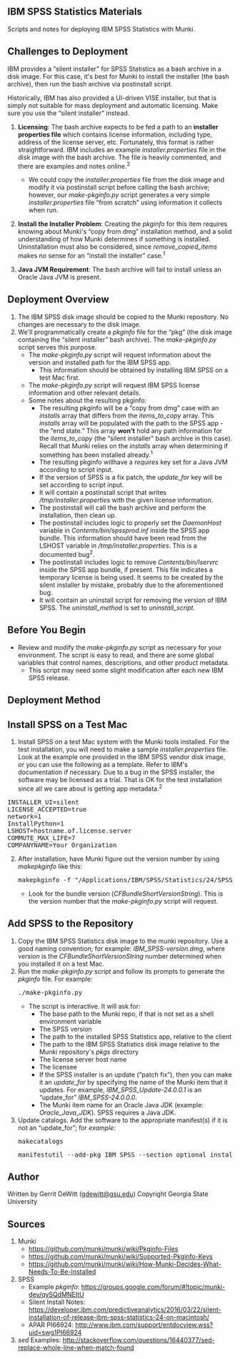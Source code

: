 IBM SPSS Statistics Materials
----------
Scripts and notes for deploying IBM SPSS Statistics with Munki.

## Challenges to Deployment ##
IBM provides a “silent installer” for SPSS Statistics as a bash archive in a disk image.  For this case, it's best for Munki to install the installer (the bash archive), then run the bash archive via postinstall script.

Historically, IBM has also provided a UI-driven VISE installer, but that is simply not suitable for mass deployment and automatic licensing.  Make sure you use the “silent installer” instead.

1. **Licensing**: The bash archive expects to be fed a path to an **installer properties file** which contains license information, including type, address of the license server, etc.  Fortunately, this format is rather straightforward.  IBM includes an example *installer.properties* file in the disk image with the bash archive.  The file is heavily commented, and there are examples and notes online.<sup>2</sup>
   - We could copy the *installer.properties* file from the disk image and modify it via postinstall script before calling the bash archive; however, our *make-pkginfo.py* script generates a very simple *installer.properties* file “from scratch” using information it collects when run.

2. **Install the Installer Problem**: Creating the *pkginfo* for this item requires knowing about Munki's “copy from dmg” installation method, and a solid understanding of how Munki determines if something is installed.  Uninstallation must also be considered, since *remove_copied_items* makes no sense for an “install the installer” case.<sup>1</sup>

3. **Java JVM Requirement**: The bash archive will fail to install unless an Oracle Java JVM is present.

## Deployment Overview ##
1. The IBM SPSS disk image should be copied to the Munki repository.  No changes are necessary to the disk image.
2. We'll programmatically create a *pkginfo* file for the “pkg” (the disk image containing the “silent installer” bash archive).  The *make-pkginfo.py* script serves this purpose.
   * The *make-pkginfo.py* script will request information about the version and installed path for the IBM SPSS app.
      - This information should be obtained by installing IBM SPSS on a test Mac first.
   * The *make-pkginfo.py* script will request IBM SPSS license information and other relevant details.
   * Some notes about the resulting pkginfo:
      - The resulting pkginfo will be a “copy from dmg” case with an *installs* array that differs from the *items_to_copy* array.  This *installs* array will be populated with the path to the SPSS app - the “end state.”  This array **won't** hold any path information for the *items_to_copy* (the “silent installer” bash archive in this case).  Recall that Munki relies on the *installs* array when determining if something has been installed already.<sup>1</sup>
      - The resulting pkginfo willhave a *requires* key set for a Java JVM according to script input.
      - If the version of SPSS is a fix patch, the *update_for* key will be set according to script input.
      - It will contain a postinstall script that writes */tmp/installer.properties* with the given license information.
      - The postinstall will call the bash archive and perform the installation, then clean up.
      - The postinstall includes logic to properly set the *DaemonHost* variable in *Contents/bin/spssprod.inf* inside the SPSS app bundle.  This information should have been read from the LSHOST variable in */tmp/installer.properties*.  This is a documented bug<sup>2</sup>.
      - The postinstall includes logic to remove *Contents/bin/lservrc* inside the SPSS app bundle, if present.  This file indicates a temporary license is being used.  It seems to be created by the silent installer by mistake, probably due to the aforementioned bug.
      - It will contain an uninstall script for removing the version of IBM SPSS.  The *uninstall_method* is set to *uninstall_script*.

Before You Begin
----------
* Review and modify the *make-pkginfo.py* script as necessary for your environment.  The script is easy to read, and there are some global variables that control names, descriptions, and other product metadata.
   - This script may need some slight modification after each new IBM SPSS release.

Deployment Method
----------
## Install SPSS on a Test Mac ##
1. Install SPSS on a test Mac system with the Munki tools installed.  For the test installation, you will need to make a sample *installer.properties* file.  Look at the example one provided in the IBM SPSS vendor disk image, or you can use the following as a template.  Refer to IBM's documentation if necessary.  Due to a bug in the SPSS installer, the software may be licensed as a trial.  That is OK for the test installation since all we care about is getting app metadata.<sup>2</sup>
<pre>INSTALLER_UI=silent
LICENSE_ACCEPTED=true
network=1
InstallPython=1
LSHOST=hostname.of.license.server
COMMUTE_MAX_LIFE=7
COMPANYNAME=Your Organization
</pre>

2. After installation, have Munki figure out the version number by using *makepkginfo* like this:
   <pre>makepkginfo -f "/Applications/IBM/SPSS/Statistics/24/SPSSStatistics.app"</pre>
   * Look for the bundle version (*CFBundleShortVersionString*).  This is the version number that the *make-pkginfo.py* script will request.

## Add SPSS to the Repository ##
1. Copy the IBM SPSS Statistics disk image to the munki repository.  Use a good naming convention; for example: *IBM_SPSS-version.dmg*, where *version* is the *CFBundleShortVersionString* number determined when you installed it on a test Mac.
2. Run the *make-pkginfo.py* script and follow its prompts to generate the *pkginfo* file.  For example:
   <pre>./make-pkginfo.py</pre>
   * The script is interactive.  It will ask for:
      - The base path to the Munki repo, if that is not set as a shell environment variable
      - The SPSS version
      - The path to the installed SPSS Statistics app, relative to the client
      - The path to the IBM SPSS Statistics disk image relative to the Munki repository's *pkgs* directory
      - The license server host name
      - The licensee
      - If the SPSS installer is an update (“patch fix”), then you can make it an *update_for* by specifying the name of the Munki item that it updates.  For example, *IBM_SPSS_Update-24.0.0.1* is an “update_for” *IBM_SPSS-24.0.0.0*.
      - The Munki item name for an Oracle Java JDK (example: *Oracle_Java_JDK*).  SPSS requires a Java JDK.
3. Update catalogs.  Add the software to the appropriate manifest(s) if it is not an “update_for”; for *example*:
   <pre>makecatalogs</pre>
   <pre>manifestutil --add-pkg IBM_SPSS --section optional_installs --manifest some_manifest</pre>

Author
----------
Written by Gerrit DeWitt (gdewitt@gsu.edu)
Copyright Georgia State University

Sources
----------
1. Munki
   - https://github.com/munki/munki/wiki/Pkginfo-Files
   - https://github.com/munki/munki/wiki/Supported-Pkginfo-Keys
   - https://github.com/munki/munki/wiki/How-Munki-Decides-What-Needs-To-Be-Installed
2. SPSS
   - Example *pkginfo*: https://groups.google.com/forum/#!topic/munki-dev/qySQdMNEItU
   - Silent Install Notes: https://developer.ibm.com/predictiveanalytics/2016/03/22/silent-installation-of-release-ibm-spss-statistics-24-on-macintosh/
   - APAR PI66924: http://www.ibm.com/support/entdocview.wss?uid=swg1PI66924
3. *sed* Examples: http://stackoverflow.com/questions/16440377/sed-replace-whole-line-when-match-found
